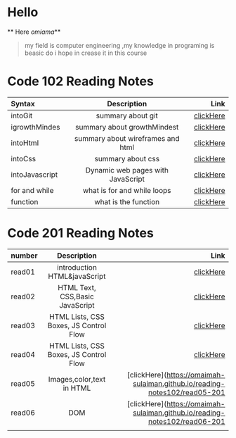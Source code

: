 
# Hello 


** Here _omiama_** 

> my field is computer engineering ,my knowledge in programing is beasic do i hope in crease it in this course

## 
# Code 102 Reading Notes


| Syntax         | Description                        | Link              |
| :---           |    :----:                          |           ---:    |
|  intoGit       | summary about git                  | [clickHere](https://omaimah-sulaiman.github.io/reading-notes102/read02)              |
|  igrowthMindes | summary about growthMindest        | [clickHere](https://omaimah-sulaiman.github.io/reading-notes102/growthMindest)       |
|  intoHtml     |summary about wireframes and html    | [clickHere](https://omaimah-sulaiman.github.io/reading-notes102/read03)              |
|  intoCss      |summary about css                    | [clickHere](https://omaimah-sulaiman.github.io/reading-notes102/read03b)              |
|intoJavascript |Dynamic web pages with JavaScript    | [clickHere](https://omaimah-sulaiman.github.io/reading-notes102/read04a)              |
|for and while |what is for and while loops           | [clickHere](https://omaimah-sulaiman.github.io/reading-notes102/read05)              |
|function     |what is the function                  | [clickHere](https://omaimah-sulaiman.github.io/reading-notes102/read06)              |


##

# Code 201 Reading Notes

| number   | Description                        | Link              |
| :---     |    :----:                          |           ---:    |
|  read01  |  introduction HTML&javaScript      | [clickHere](https://omaimah-sulaiman.github.io/reading-notes102/read01-201)   |
|  read02  | HTML Text, CSS,Basic JavaScript    | [clickHere](https://omaimah-sulaiman.github.io/reading-notes102/read02-201)   |
|  read03  |HTML Lists, CSS Boxes, JS Control Flow|[clickHere](https://omaimah-sulaiman.github.io/reading-notes102/read03-201)  |
| read04   |HTML Lists, CSS Boxes, JS Control Flow|[clickHere](https://omaimah-sulaiman.github.io/reading-notes102/read04-201)  |
|  read05  |Images,color,text in HTML    |[clickHere](https://omaimah-sulaiman.github.io/reading-notes102/read05-201        |
|  read06        |DOM                      |[clickHere](https://omaimah-sulaiman.github.io/reading-notes102/read06-201      |
|                |                                    |                   |




